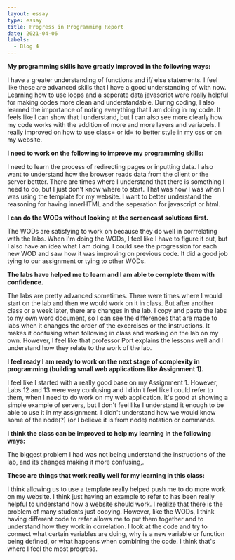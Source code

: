 ```yaml
---
layout: essay
type: essay
title: Progress in Programming Report
date: 2021-04-06
labels:
  - Blog 4
---
```


<b>My programming skills have greatly improved in the following ways:</b> 
<p> I have a greater understanding of functions and if/ else statements. I feel like these are advanced skills that I have a good understanding of with now. Learning how to use loops and a seperate data javascript were really helpful for making codes more clean and understandable. During coding, I also learned the importance of noting everything that I am doing in my code. It feels like I can show that I understand, but I can also see more clearly how my code works with the addition of more and more layers and variabels. I really improved on how to use class= or id= to better style in my css or on my website.</p>

<b>I need to work on the following to improve my programming skills:</b>
<p> I need to learn the process of redirecting pages or inputting data. I also want to understand how the browser reads data from the client or the server bettter. There are times where I understand that there is something I need to do, but I just don't know where to start. That was how I was when I was using the template for my website. I want to better understand the reasoning for having innerHTML and the seperation for javascript or html.</p>


<b>I can do the WODs without looking at the screencast solutions first.</b>
<p> The WODs are satisfying to work on because they do well in corrrelating with the labs. When I'm doing the WODs, I feel like I have to figure it out, but I also have an idea what I am doing. I could see the progression for each new WOD and saw how it was improving on previous code. It did a good job tying to our assignment or tying to other WODs.
</p>

<b>The labs have helped me to learn and I am able to complete them with confidence.</b>
<p> The labs are pretty advanced sometimes. There were times where I would start on the lab and then we would work on it in class. But after another class or a week later, there are changes in the lab. I copy and paste the labs to my own word document, so I can see the differences that are made to labs when it changes the order of the excercises or the instructions. It makes it confusing when following in class and working on the lab on my own. However, I feel like that professor Port explains the lessons well and I understand how they relate to the work of the lab.
</p>

<b>I feel ready I am ready to work on the next stage of complexity in programming (building small web applications like Assignment 1).</b>
<p> I feel like I started with a really good base on my Assignment 1. However, Labs 12 and 13 were very confusing and I didn't feel like I could refer to them, when I need to do work on my web application. It's good at showing a simple example of servers, but I don't feel like I understand it enough to be able to use it in my assignment. I didn't understand how we would know some of the node(?) (or I believe it is from node) notation or commands. 
</p>

<b>I think the class can be improved to help my learning in the following ways:</b>
<p> The biggest problem I had was not being understand the instructions of the lab, and its changes making it more confusing,.
</p>

<b>These are things that work really well for my learning in this class:</b>
<p> I think allowing us to use a template really helped push me to do more work on my website. I think just having an example to refer to has been really helpful to understand how a website should work. I realize that there is the problem of many students just copying. However, like the WODs, I think having different code to refer allows me to put them together and to understand how they work in correlation. I look at the code and try to connect what certain variables are doing, why is a new variable or function being defined, or what happens when combining the code. I think that's where I feel the most progress.
</p>
